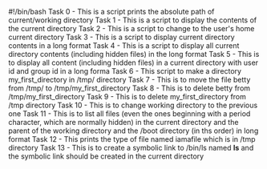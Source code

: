 #!/bin/bash
Task 0 - This is a script prints the absolute path of current/working directory
Task 1 - This is a script to display the contents of the current directory
Task 2 - This is a script to change to the user's home current directory
Task 3 - This is a script to display current directory contents in a long format
Task 4 - This is a script to display all current directory contents (including hidden files) in the long format
Task 5 - This is to display all content (including hidden files) in a current directory with user id and group id in a long forma
Task 6 - This script to make a directory my_first_directory in /tmp/ directory
Task 7 - This is to move the file betty from /tmp/ to /tmp/my_first_directory
Task 8 - This is to delete betty from /tmp/my_first_directory
Task 9 - This is to delete my_first_directory from /tmp directory
Task 10 - This is to change working directory to the previous one
Task 11 - This is to list all files (even the ones beginning with a period character, which are normally hidden) in the current directory and the parent of the working directory and the /boot directory (in ths order) in long format
Task 12 - This prints the type of file named iamafile which is in /tmp directory
Task 13 - This is to create a symbolic link to /bin/ls named __ls__ and the symbolic link should be created in the current directory
